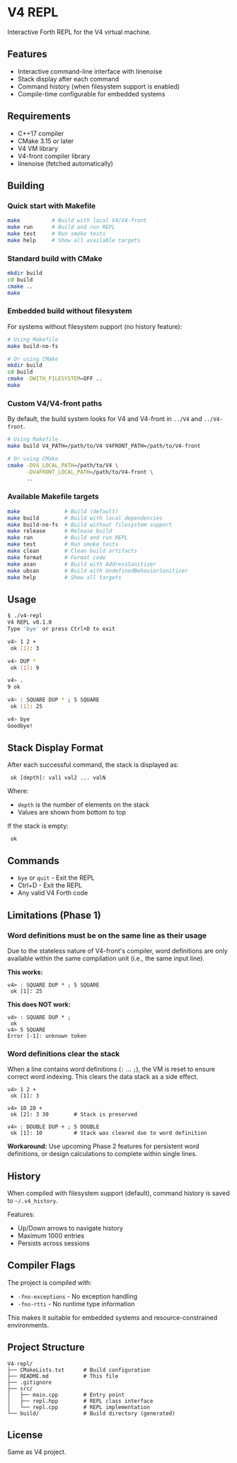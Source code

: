 # V4 REPL

Interactive Forth REPL for the V4 virtual machine.

## Features

- Interactive command-line interface with linenoise
- Stack display after each command
- Command history (when filesystem support is enabled)
- Compile-time configurable for embedded systems

## Requirements

- C++17 compiler
- CMake 3.15 or later
- V4 VM library
- V4-front compiler library
- linenoise (fetched automatically)

## Building

### Quick start with Makefile

```bash
make          # Build with local V4/V4-front
make run      # Build and run REPL
make test     # Run smoke tests
make help     # Show all available targets
```

### Standard build with CMake

```bash
mkdir build
cd build
cmake ..
make
```

### Embedded build without filesystem

For systems without filesystem support (no history feature):

```bash
# Using Makefile
make build-no-fs

# Or using CMake
mkdir build
cd build
cmake -DWITH_FILESYSTEM=OFF ..
make
```

### Custom V4/V4-front paths

By default, the build system looks for V4 and V4-front in `../V4` and `../V4-front`.

```bash
# Using Makefile
make build V4_PATH=/path/to/V4 V4FRONT_PATH=/path/to/V4-front

# Or using CMake
cmake -DV4_LOCAL_PATH=/path/to/V4 \
      -DV4FRONT_LOCAL_PATH=/path/to/V4-front \
      ..
```

### Available Makefile targets

```bash
make              # Build (default)
make build        # Build with local dependencies
make build-no-fs  # Build without filesystem support
make release      # Release build
make run          # Build and run REPL
make test         # Run smoke tests
make clean        # Clean build artifacts
make format       # Format code
make asan         # Build with AddressSanitizer
make ubsan        # Build with UndefinedBehaviorSanitizer
make help         # Show all targets
```

## Usage

```bash
$ ./v4-repl
V4 REPL v0.1.0
Type 'bye' or press Ctrl+D to exit

v4> 1 2 +
 ok [1]: 3

v4> DUP *
 ok [1]: 9

v4> .
9 ok

v4> : SQUARE DUP * ; 5 SQUARE
 ok [1]: 25

v4> bye
Goodbye!
```

## Stack Display Format

After each successful command, the stack is displayed as:

```
 ok [depth]: val1 val2 ... valN
```

Where:
- `depth` is the number of elements on the stack
- Values are shown from bottom to top

If the stack is empty:

```
 ok
```

## Commands

- `bye` or `quit` - Exit the REPL
- Ctrl+D - Exit the REPL
- Any valid V4 Forth code

## Limitations (Phase 1)

### Word definitions must be on the same line as their usage

Due to the stateless nature of V4-front's compiler, word definitions are only available within the same compilation unit (i.e., the same input line).

**This works:**
```forth
v4> : SQUARE DUP * ; 5 SQUARE
 ok [1]: 25
```

**This does NOT work:**
```forth
v4> : SQUARE DUP * ;
 ok
v4> 5 SQUARE
Error [-1]: unknown token
```

### Word definitions clear the stack

When a line contains word definitions (`:` ... `;`), the VM is reset to ensure correct word indexing. This clears the data stack as a side effect.

```forth
v4> 1 2 +
 ok [1]: 3

v4> 10 20 +
 ok [2]: 3 30        # Stack is preserved

v4> : DOUBLE DUP + ; 5 DOUBLE
 ok [1]: 10          # Stack was cleared due to word definition
```

**Workaround:** Use upcoming Phase 2 features for persistent word definitions, or design calculations to complete within single lines.

## History

When compiled with filesystem support (default), command history is saved to `~/.v4_history`.

Features:
- Up/Down arrows to navigate history
- Maximum 1000 entries
- Persists across sessions

## Compiler Flags

The project is compiled with:
- `-fno-exceptions` - No exception handling
- `-fno-rtti` - No runtime type information

This makes it suitable for embedded systems and resource-constrained environments.

## Project Structure

```
V4-repl/
├── CMakeLists.txt      # Build configuration
├── README.md           # This file
├── .gitignore
├── src/
│   ├── main.cpp        # Entry point
│   ├── repl.hpp        # REPL class interface
│   └── repl.cpp        # REPL implementation
└── build/              # Build directory (generated)
```

## License

Same as V4 project.
